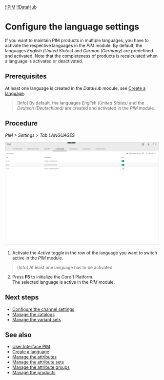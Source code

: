 [!!PIM](Actindo/PIM)
[!!DataHub](Actindo/DataHub)

# Configure the language settings

If you want to maintain PIM products in multiple languages, you have to activate the respective languages in the *PIM* module. By default, the languages *English (United States)* and *German (Germany)* are predefined and activated. Note that the completeness of products is recalculated when a language is activated or deactivated.

## Prerequisites

At least one language is created in the *DataHub* module, see [Create a language](/DataHub/Integration/05_ManageLanguages.md#create-a-language).

> [Info] By default, the languages *English (United States)* and the *Deutsch (Deutschland)* are created and activated in the *PIM* module.

## Procedure
*PIM > Settings > Tab LANGUAGES*

![Languages](/Assets/Screenshots/PIM/Settings/Languages/Languages.png "[Languages]")

1. Activate the *Active* toggle in the row of the language you want to switch active in the *PIM* module.

  > [Info] At least one language has to be activated.

2. Press **F5** to initialize the Core 1 Platform.   
  The selected language is active in the *PIM* module.

## Next steps

- [Configure the channel settings](05_ConfigureChannels.md)
- [Manage the catalogs](06_ManageCatalogs.md)
- [Manage the variant sets](07_ManageVariantSets.md)

## See also

- [User Interface PIM](/PIM/UserInterface/00_UserInterface.md)
- [Create a language](/DataHub/Integration/05_ManageLanguages.md#create-a-language)
- [Manage the attributes](01_ManageAttributes.md)
- [Manage the attribute sets](02_ManageAttributeSets.md)
- [Manage the attribute groups](03_ManageAttributeGroups.md)
- [Manage the products](/PIM/Operation/01_ManageProducts.md)
